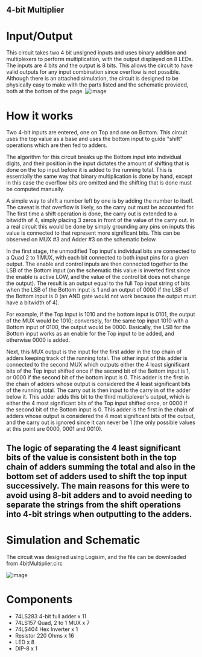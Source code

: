 ## 4-bit Multiplier

# Input/Output
This circuit takes two 4 bit unsigned inputs and uses binary addition and multiplexers to perform multiplication, with the output displayed on 8 LEDs.
The inputs are 4 bits and the output is 8 bits. This allows the circuit to have valid outputs for any input combination since overflow is not possible.
Although there is an attached simulation, the circuit is designed to be physically easy to make with the parts listed and the schematic provided, both at the bottom of the page.
![image](https://github.com/user-attachments/assets/3f3177a9-a50b-436f-9ecc-64c9e2d7a465)

# How it works
Two 4-bit inputs are entered, one on Top and one on Bottom. This circuit uses the top value as a base and uses the bottom input to guide "shift" operations which are then fed to adders.

The algorithm for this circuit breaks up the Bottom input into individual digits, and their position in the input dictates the amount of shifting that is done on the top input before it is added to the running total. This is essentially the same way that binary multiplication is done by hand, except in this case the overflow bits are omitted and the shifting that is done must be computed manually. 

A simple way to shift a number left by one is by adding the number to itself. The caveat is that overflow is likely, so the carry out must be accounted for. The first time a shift operation is done, the carry out is extended to a bitwidth of 4, simply placing 3 zeros in front of the value of the carry out. In a real circuit this would be done by simply grounding any pins on inputs this value is connected to that represent more significant bits. This can be observed on MUX #3 and Adder #3 on the schematic below.

In the first stage, the unmodified Top input's individual bits are connected to a Quad 2 to 1 MUX, with each bit connected to both input pins for a given output. The enable and control inputs are then connected together to the LSB of the Bottom input (on the schematic this value is inverted first since the enable is active LOW, and the value of the control bit does not change the output). The result is an output equal to the full Top input string of bits when the LSB of the Bottom input is 1 and an output of 0000 if the LSB of the Bottom input is 0 (an AND gate would not work because the output must have a bitwidth of 4).

For example, if the Top input is 1010 and the bottom input is 0101, the output of the MUX would be 1010; conversely, for the same top input 1010 with a Bottom input of 0100, the output would be 0000. Basically, the LSB for the Bottom input works as an enable for the Top input to be added, and otherwise 0000 is added.

Next, this MUX output is the input for the first adder in the top chain of adders keeping track of the running total. The other input of this adder is connected to the second MUX which outputs either the 4 least significant bits of the Top input shifted once if the second bit of the Bottom input is 1, or 0000 if the second bit of the bottom input is 0. This adder is the first in the chain of adders whose output is considered the 4 least significant bits of the running total. The carry out is then input to the carry in of the adder below it. This adder adds this bit to the third multiplexer's output, which is either the 4 most significant bits of the Top input shifted once, or 0000 if the second bit of the Bottom input is 0. This adder is the first in the chain of adders whose output is considered the 4 most significant bits of the output, and the carry out is ignored since it can never be 1 (the only possible values at this point are 0000, 0001 and 0010).

The logic of separating the 4 least significant bits of the value is consistent both in the top chain of adders summing the total and also in the bottom set of adders used to shift the top input successively. The main reasons for this were to avoid using 8-bit adders and to avoid needing to separate the strings from the shift operations into 4-bit strings when outputting to the adders.
------
# Simulation and Schematic
The circuit was designed using Logisim, and the file can be downloaded from 4bitMultiplier.circ

![image](https://github.com/user-attachments/assets/fbe8b0b6-0d28-431f-9eea-7813689253b6)

# Components
- 74LS283 4-bit full adder x 11
- 74LS157 Quad, 2 to 1 MUX x 7
- 74LS404 Hex Inverter x 1
- Resistor 220 Ohms x 16
- LED x 8
- DIP-8 x 1
